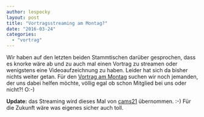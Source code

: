 ```yaml
---
author: lespocky
layout: post
title: "Vortragsstreaming am Montag?"
date: "2016-03-24"
categories: 
  - "vortrag"
---
```


Wir haben auf den letzten beiden Stammtischen darüber gesprochen, dass es knorke wäre ab und zu auch mal einen Vortrag zu streamen oder wenigstens eine Videoaufzeichnung zu haben. Leider hat sich da bisher nichts weiter getan. Für den [Vortrag am Montag](https://www.netz39.de/events/event/techtalk-hausautomatisierung-marke-eigenbau/) suchen wir noch jemanden, der uns dabei helfen möchte, völlig egal ob schon Mitglied bei uns oder nicht?! O:-)

**Update:** das Streaming wird dieses Mal von [cams21](http://cams21.de/28-03-2016-magdeburg-was-sind-avr-raspi-netio/) übernommen. :-) Für die Zukunft wäre was eigenes sicher auch toll.
